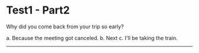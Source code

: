 # Test1 - Part2

Why did you come back from your trip so early?

a. Because the meeting got canceled.
b. Next
c. I'll be taking the train.

---
